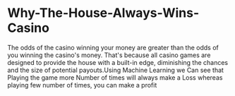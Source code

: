 # Why-The-House-Always-Wins-Casino
 The odds of the casino winning your money are greater than the odds of you winning the casino's money. That's because all casino games are designed to provide the house with a built-in edge, diminishing the chances and the size of potential payouts.Using Machine Learning we Can see that Playing the game more Number of times will always make a Loss whereas playing few number of times, you can make a profit
